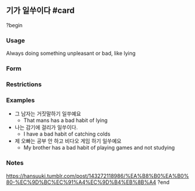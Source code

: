 ## 기가 일쑤이다 #card
?begin
### Usage
Always doing something unpleasant or bad, like lying
### Form
### Restrictions
### Examples
* 그 남자는 거짓말하기 일쑤예요
	* That mans has a bad habit of lying
* 나는 감기에 걸리가 일쑤이다.
	* I have a bad habit of catching colds
* 제 오빠는 공부 안 하고 비다오 게임 하기 일쑤예요
	* My brother has a bad habit of playing games and not studying
### Notes
https://hansuuki.tumblr.com/post/143272118986/%EA%B8%B0%EA%B0%80-%EC%9D%BC%EC%91%A4%EC%9D%B4%EB%8B%A4
?end
